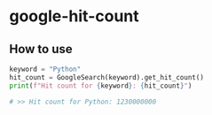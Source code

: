 # google-hit-count

## How to use

```python
keyword = "Python"
hit_count = GoogleSearch(keyword).get_hit_count()
print(f"Hit count for {keyword}: {hit_count}")

# >> Hit count for Python: 1230000000
```

